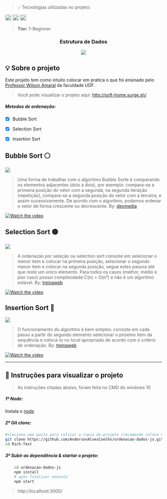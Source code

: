 > 💡 Tecnologias utilizadas no projeto:

<code><img height="20" src="https://img.icons8.com/color/452/visual-studio.png"></code>
<code><img height="20" src="https://user-images.githubusercontent.com/30186107/29488525-f55a69d0-84da-11e7-8a39-5476f663b5eb.png"></code>
<code><img height="20" src="https://cdn.iconscout.com/icon/free/png-512/react-1-282599.png"></code>

>**Tier:** 1-Beginner

<div align="center">
    <h3>Estrutura de Dados</h3>
    <img  src="https://raw.githubusercontent.com/AndersonAlvesCoelho/ordenacao-dados-js/master/public/readme/img-projeto.png">
</div>


## 💡 Sobre o projeto

Este projeto tem como intuito colocar em pratica o que foi ensinado pelo [Professor Wilson Amaral](https://www.youtube.com/channel/UCmB_RNrv9sfOXIvow8IApmQ) da faculdade UDF.

>Você pode visualizar o projeto aqui: http://soft-home.surge.sh/

##### Metodos de ordenação:

- [x] Bubble Sort   
- [x] Selection Sort
- [x] Insertion Sort


## Bubble Sort ⚪
<img  src="https://raw.githubusercontent.com/AndersonAlvesCoelho/ordenacao-dados-js/master/public/readme/bubbleSort.png">

> Uma forma de trabalhar com o algoritmo Bubble Sorte é comparando os elementos adjacentes (dois a dois), por exemplo: compara-se a primeira posição do vetor com a segunda, na segunda iteração (repetição), compara-se a segunda posição do vetor com a terceira, e assim sucessivamente. De acordo com o algoritmo, podemos ordenar o vetor de forma crescente ou decrescente. By: [devmedia](https://www.devmedia.com.br/entendendo-o-algoritmo-bubble-sort-em-java/24812)

[![Watch the video](https://raw.githubusercontent.com/AndersonAlvesCoelho/ordenacao-dados-js/master/public/readme/bubbleSort-video.png)](https://youtu.be/lyZQPjUT5B4)


## Selection Sort 🟡
<img  src="https://raw.githubusercontent.com/AndersonAlvesCoelho/ordenacao-dados-js/master/public/readme/selectionSort.png">

> A ordenação por seleção ou selection sort consiste em selecionar o menor item e colocar na primeira posição, selecionar o segundo menor item e colocar na segunda posição, segue estes passos até que reste um único elemento. Para todos os casos (melhor, médio e pior caso) possui complexidade C(n) = O(n²) e não é um algoritmo estável. By: [treinaweb](https://www.treinaweb.com.br/blog/conheca-os-principais-algoritmos-de-ordenacao/)

[![Watch the video](https://raw.githubusercontent.com/AndersonAlvesCoelho/ordenacao-dados-js/master/public/readme/selectionSort-video.png)](https://youtu.be/Ns4TPTC8whw)

## Insertion Sort 🔵
<img  src="https://raw.githubusercontent.com/AndersonAlvesCoelho/ordenacao-dados-js/master/public/readme/insertionSort.png">

> O funcionamento do algoritmo é bem simples: consiste em cada passo a partir do segundo elemento selecionar o próximo item da sequência e colocá-lo no local apropriado de acordo com o critério de ordenação. By: [treinaweb](https://www.treinaweb.com.br/blog/conheca-os-principais-algoritmos-de-ordenacao/)

[![Watch the video](https://raw.githubusercontent.com/AndersonAlvesCoelho/ordenacao-dados-js/master/public/readme/insertionSort-video.png)](https://youtu.be/ROalU379l3U)

<hr>

## 🔖 Instruções para visualizar o projeto   
> As instruções citadas abaixo, foram feita no CMD do windows 10
##### 1º Node:
Instala o [node](https://nodejs.org/en/) 

##### 2º Git clone:

```bash
#sleciona uma pasta para relizar a copia do projeto (recomendo coloca no C:\WorkSpace)
git clone https://github.com/AndersonAlvesCoelho/ordenacao-dados-js.git
cd Rich-Text
```

##### 3º Subir as dependência & startar o projeto:

```bash
    cd ordenacao-dados-js
    npm install
    # após finalizar executa
    npm start
```
> http://localhost:3000/

